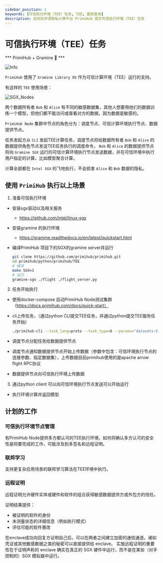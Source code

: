 ```yaml
---
sidebar_position: 1
keywords: [可信执行环境（TEE）任务, TEE, 匿踪查询]
description: 如何向开源隐私计算平台 PrimiHub 提交可信执行环境（TEE）任务
---
```


# 可信执行环境（TEE）任务

*** PrimiHub + Gramine 🎉 ***


![Info](./primihub_and_gramine_logo.jpg)

`PrimiHub` 使用了 `Gramine Library OS` 作为可信计算环境（TEE）运行的支持。

有这样的 `TEE` 使用场景：

![SGX_Nodes](./SGX-Nodes.svg)

两个数据所有者 `Bob` 和 `Alice` 有不同的敏感数据集，其他人想要用他们的数据训练一个模型，但他们都不能访问或查看对方的数据，因为数据是敏感的。

`PrimiHub Node` 集群中节点的角色分为：调度节点、可信计算环境执行节点、数据提供节点。

任务发起方从 `CLI` 发起TEE计算任务，调度节点将给数据所有者 `Bob` 和 `Alice` 的数据提供角色节点发送TEE任务执行的调度命令， `Bob` 和 `Alice` 的数据提供节点将向 `Gramine SGX` 运行的可信计算环境执行节点发送数据，并在可信环境中执行用户指定的计算，比如模型聚合计算。

计算全部都在 `Intel SGX` 的飞地执行，不会损害 `Alice` 和 `Bob` 数据的隐私。

## 使用 `PrimiHub` 执行以上场景


1. 准备可信执行环境
- 安装sgx驱动以及相关服务
  - https://github.com/intel/linux-sgx
- 安装gramine 的执行环境
  - https://gramine.readthedocs.io/en/latest/quickstart.html
- 编译PrimiHub 项目下的SGX的gramine server并运行

    ```bash
    git clone https://github.com/primihub/primihub.git
    cd primihub/python/primihub/TEE
    # 编译
    make SGX=1
    # 运行
    gramine-sgx ./flight ./flight_server.py
    ```

2. 任务开始执行
- 使用docker-compose 启动PrimiHub Node测试集群（https://docs.primihub.com/docs/quick-start）
- cli上传任务，（通过python CLI提交TEE任务，并通过python提交TEE服务任务开始）
  
    ```bash
    ./primihub-cli --task_lang=proto --task_type=6 --params="datasets:STRING:0:train_party_1;train_party_2,server:STRING:0:YOUR_FLIGHT_SERVER_IP:8815"
    ```


- 调度节点分配任务给数据提供节点
- 调度节点通知数据提供节点开始上传数据（参数中包含：可信环境执行节点的连接参数、指定数据集），上传数据目前primihub使用的是apache arrow flight RPC协议
- 数据提供节点向可信执行环境上传数据

3. 通过python client 可以向可信环境执行节点发送可以开始运行
- 执行环境计算并返回模型


## 计划的工作

### 可信执行环境节点管理
有PrimiHub Node提供多方都认可的TEE执行环境，如何将确认多方认可的安全性是将要完成的工作，可能涉及到多签名和远程证明。


### 联邦学习
支持更复杂应用场景的联邦学习算法在TEE环境中执行。

### 远程证明
远程证明允许硬件实体或硬件和软件的组合获得敏感数据提供方或外包方的信任。

证明结果提供：
- 被证明的软件的身份
- 未测量状态的详细信息（例如执行模式）
- 评估可能的软件篡改

在enclave成功向回复方证明自己后，可以在两者之间建立加密的通信通道。诸如凭证或其他敏感数据之类的秘密可以直接提供给 enclave。
实施远程证明的重要性在于证明声称的 enclave 确实在真正的 SGX 硬件中运行，而不是在某些（对手控制的）SGX 模拟器中运行。